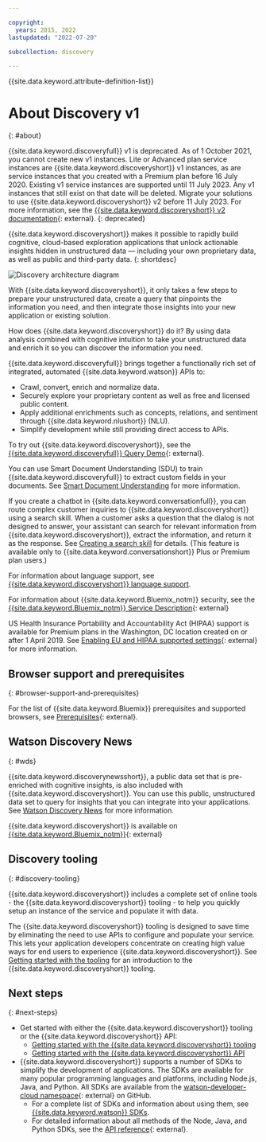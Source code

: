 ```yaml
---

copyright:
  years: 2015, 2022
lastupdated: "2022-07-20"

subcollection: discovery

---
```


{{site.data.keyword.attribute-definition-list}}

# About Discovery v1
{: #about}

{{site.data.keyword.discoveryfull}} v1 is deprecated. As of 1 October 2021, you cannot create new v1 instances. Lite or Advanced plan service instances are {{site.data.keyword.discoveryshort}} v1 instances, as are service instances that you created with a Premium plan before 16 July 2020. Existing v1 service instances are supported until 11 July 2023. Any v1 instances that still exist on that date will be deleted. Migrate your solutions to use {{site.data.keyword.discoveryshort}} v2 before 11 July 2023. For more information, see the [{{site.data.keyword.discoveryshort}} v2 documentation](/docs/discovery-data?topic=discovery-data-version-choose){: external}.
{: deprecated}

{{site.data.keyword.discoveryshort}} makes it possible to rapidly build cognitive, cloud-based exploration applications that unlock actionable insights hidden in unstructured data — including your own proprietary data, as well as public and third-party data.
{: shortdesc}

![Discovery architecture diagram](images/about-discovery1.png)

With {{site.data.keyword.discoveryshort}}, it only takes a few steps to prepare your unstructured data, create a query that pinpoints the information you need, and then integrate those insights into your new application or existing solution.

How does {{site.data.keyword.discoveryshort}} do it? By using data analysis combined with cognitive intuition to take your unstructured data and enrich it so you can discover the information you need.

{{site.data.keyword.discoveryfull}} brings together a functionally rich set of integrated, automated {{site.data.keyword.watson}} APIs to:

- Crawl, convert, enrich and normalize data.
- Securely explore your proprietary content as well as free and licensed public content.
- Apply additional enrichments such as concepts, relations, and sentiment through {{site.data.keyword.nlushort}} (NLU).
- Simplify development while still providing direct access to APIs.

To try out {{site.data.keyword.discoveryshort}}, see the [{{site.data.keyword.discoveryfull}} Query Demo](https://www.ibm.com/demos/live/watson-discovery/self-service/home){: external}.

You can use Smart Document Understanding (SDU) to train {{site.data.keyword.discoveryfull}} to extract custom fields in your documents. See [Smart Document Understanding](/docs/discovery?topic=discovery-sdu) for more information.

If you create a chatbot in {{site.data.keyword.conversationfull}}, you can route complex customer inquiries to {{site.data.keyword.discoveryshort}} using a search skill. When a customer asks a question that the dialog is not designed to answer, your assistant can search for relevant information from {{site.data.keyword.discoveryshort}}, extract the information, and return it as the response. See [Creating a search skill](/docs/services/assistant?topic=assistant-skill-search-add) for details. (This feature is available only to {{site.data.keyword.conversationshort}} Plus or Premium plan users.)

For information about language support, see [{{site.data.keyword.discoveryshort}} language support](/docs/discovery?topic=discovery-language-support).

For information about {{site.data.keyword.Bluemix_notm}} security, see the [{{site.data.keyword.Bluemix_notm}} Service Description](https://www.ibm.com/software/sla/sladb.nsf/searchsaas/?searchview&searchorder=4&searchmax=0&query=%28IBM+Cloud+Service+description%29){: external}

US Health Insurance Portability and Accountability Act (HIPAA) support is available for Premium plans in the Washington, DC location created on or after 1 April 2019. See [Enabling EU and HIPAA supported settings](/docs/account?topic=account-eu-hipaa-supported#eu-hipaa-supported){: external} for more information.

## Browser support and prerequisites
{: #browser-support-and-prerequisites}

For the list of {{site.data.keyword.Bluemix}} prerequisites and supported browsers, see [Prerequisites](https://cloud.ibm.com/docs/overview?topic=overview-prereqs-platform){: external}.

## Watson Discovery News
{: #wds}

{{site.data.keyword.discoverynewsshort}}, a public data set that is pre-enriched with cognitive insights, is also included with {{site.data.keyword.discoveryshort}}. You can use this public, unstructured data set to query for insights that you can integrate into your applications. See [Watson Discovery News](/docs/discovery?topic=discovery-watson-discovery-news) for more information.

{{site.data.keyword.discoveryshort}} is available on [{{site.data.keyword.Bluemix_notm}}](https://cloud.ibm.com/catalog/services/discovery){: external}

## Discovery tooling
{: #discovery-tooling}

{{site.data.keyword.discoveryshort}} includes a complete set of online tools - the {{site.data.keyword.discoveryshort}} tooling - to help you quickly setup an instance of the service and populate it with data.

The {{site.data.keyword.discoveryshort}} tooling is designed to save time by eliminating the need to use APIs to configure and populate your service. This lets your application developers concentrate on creating high value ways for end users to experience {{site.data.keyword.discoveryshort}}. See [Getting started with the tooling](/docs/discovery?topic=discovery-getting-started) for an introduction to the {{site.data.keyword.discoveryshort}} tooling.


## Next steps
{: #next-steps}

- Get started with either the {{site.data.keyword.discoveryshort}} tooling or the {{site.data.keyword.discoveryshort}} API:
    - [Getting started with the {{site.data.keyword.discoveryshort}} tooling](/docs/discovery?topic=discovery-getting-started)
    - [Getting started with the {{site.data.keyword.discoveryshort}} API](/docs/discovery?topic=discovery-gs-api)
- {{site.data.keyword.discoveryshort}} supports a number of SDKs to simplify the development of applications. The SDKs are available for many popular programming languages and platforms, including Node.js, Java, and Python. All SDKs are available from the [watson-developer-cloud namespace](https://github.com/watson-developer-cloud){: external} on GitHub.
    - For a complete list of SDKs and information about using them, see [{{site.data.keyword.watson}} SDKs](/docs/watson?topic=watson-using-sdks).
    - For detailed information about all methods of the Node, Java, and Python SDKs, see the [API reference](/apidocs/discovery){: external}.